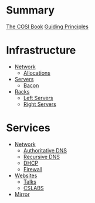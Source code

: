 # Summary

[The COSI Book](./0_0_the_cosi_book.md)
[Guiding Principles](./0_1_guiding_principles.md)

# Infrastructure

- [Network](./1_0_network.md)
	- [Allocations](./1_1_ip_allocations.md)
- [Servers]()
	- [Bacon]()
- [Racks]()
	- [Left Servers]()
	- [Right Servers]()

# Services

- [Network]()
	- [Authoritative DNS]()
	- [Recursive DNS](./4_2_recursive_dns.md)
	- [DHCP]()
	- [Firewall]()
- [Websites]()
	- [Talks]()
	- [CSLABS]()
- [Mirror]()
